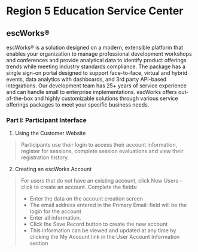 # Region 5 Education Service Center
## escWorks®
escWorks® is a solution designed on a modern, extensible platform that enables your organization to manage professional development workshops and conferences and provide analytical data to identify product offerings trends while meeting industry standards compliance. The package has a single sign-on portal designed to support face-to-face, virtual and hybrid events, data analytics with dashboards, and 3rd party API-based integrations. Our development team has 25+ years of service experience and can handle small to enterprise implementations. escWorks offers out-of-the-box and highly customizable solutions through various service offerings packages to meet your specific business needs.
### Part I: Participant Interface
1. Using the Customer Website
> Participants use their login to access their account information, register for sessions, complete session evaluations and view their registration history.
2. Creating an escWorks Account
> For users that do not have an existing account, click New Users – click to create an account.
> Complete the fields:
> *	Enter the data on the account creation screen 
> * The email address entered in the Primary Email: field will be the login for the account
> * Enter all information.
> * Click the Save Record button to create the new account
> * This information can be viewed and updated at any time by clicking the My Account link in the User Account Information section
